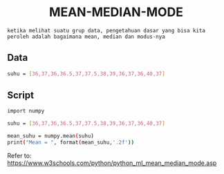 <h1 align="center">
	<br>
	MEAN-MEDIAN-MODE
	<br>
</h1>
   
  
`ketika melihat suatu grup data, pengetahuan dasar yang bisa kita peroleh adalah bagaimana mean, median dan modus-nya`  
## Data  
  
```bash  
suhu = [36,37,36,36.5,37,37.5,38,39,36,37,36,40,37]
```  
## Script  
```bash  
import numpy

suhu = [36,37,36,36.5,37,37.5,38,39,36,37,36,40,37]

mean_suhu = numpy.mean(suhu)
print("Mean = ", format(mean_suhu,'.2f'))
```
  

    
  

Refer to:
https://www.w3schools.com/python/python_ml_mean_median_mode.asp
